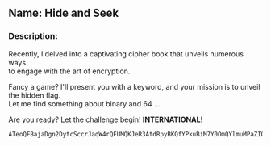 ## Name: Hide and Seek  

### Description:  
Recently, I delved into a captivating cipher book that unveils numerous ways  
to engage with the art of encryption.  

Fancy a game? I'll present you with a keyword, and your mission is to unveil the hidden flag.  
Let me find something about binary and 64 ...  

Are you ready? Let the challenge begin! **INTERNATIONAL!**  

```
ATeoQFBajaDgn2DytcSccrJaqW4rQFUMQKJeR3AtdRpyBKQfYPkuBiM7Y0OmQYlmuMPaZI0=
```
